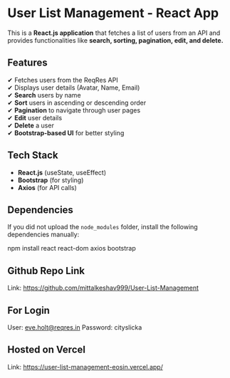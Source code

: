 # User List Management - React App

This is a **React.js application** that fetches a list of users from an API and provides functionalities like **search, sorting, pagination, edit, and delete.** 

##  Features
✔ Fetches users from the ReqRes API  
✔ Displays user details (Avatar, Name, Email)  
✔ **Search** users by name  
✔ **Sort** users in ascending or descending order  
✔ **Pagination** to navigate through user pages  
✔ **Edit** user details  
✔ **Delete** a user  
✔ **Bootstrap-based UI** for better styling  

##  Tech Stack
- **React.js** (useState, useEffect)
- **Bootstrap** (for styling)
- **Axios** (for API calls)

##  Dependencies
If you did not upload the `node_modules` folder, install the following dependencies manually:

npm install react react-dom axios bootstrap

## Github Repo Link
Link: https://github.com/mittalkeshav999/User-List-Management

## For Login 
User: eve.holt@reqres.in
Password: cityslicka

## Hosted on Vercel
Link: https://user-list-management-eosin.vercel.app/